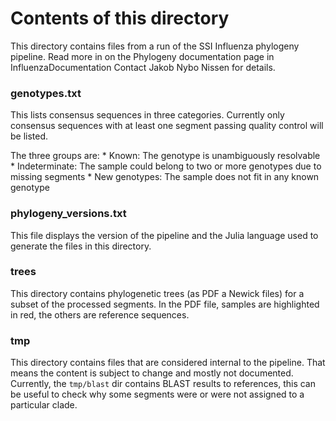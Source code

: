 # Contents of this directory
This directory contains files from a run of the SSI Influenza phylogeny pipeline.
Read more in on the Phylogeny documentation page in InfluenzaDocumentation
Contact Jakob Nybo Nissen for details.

### genotypes.txt
This lists consensus sequences in three categories. Currently only consensus sequences with at least one segment passing quality control will be listed.

The three groups are:
    * Known: The genotype is unambiguously resolvable
    * Indeterminate: The sample could belong to two or more genotypes due to missing segments
    * New genotypes: The sample does not fit in any known genotype

### phylogeny_versions.txt
This file displays the version of the pipeline and the Julia language used to generate the files in this directory.

### trees
This directory contains phylogenetic trees (as PDF a Newick files) for a subset of the processed segments.
In the PDF file, samples are highlighted in red, the others are reference sequences. 

### tmp
This directory contains files that are considered internal to the pipeline.
That means the content is subject to change and mostly not documented.
Currently, the `tmp/blast` dir contains BLAST results to references, this can be useful to check why some segments were or were not assigned to a particular clade.
